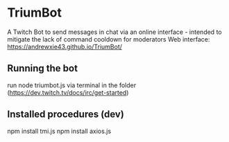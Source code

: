 # TriumBot
A Twitch Bot to send messages in chat via an online interface - intended to mitigate the lack of command cooldown for moderators
Web interface: https://andrewxie43.github.io/TriumBot/

## Running the bot
run node triumbot.js via terminal in the folder (https://dev.twitch.tv/docs/irc/get-started)

## Installed procedures (dev)
npm install tmi.js
npm install axios.js

